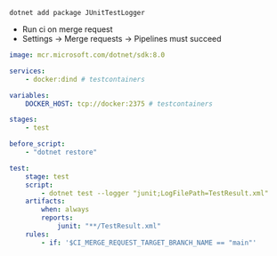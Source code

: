 ```cli
dotnet add package JUnitTestLogger
```

-   Run ci on merge request
-   Settings -> Merge requests -> Pipelines must succeed

```yml
image: mcr.microsoft.com/dotnet/sdk:8.0

services:
    - docker:dind # testcontainers

variables:
    DOCKER_HOST: tcp://docker:2375 # testcontainers

stages:
    - test

before_script:
    - "dotnet restore"

test:
    stage: test
    script:
        - dotnet test --logger "junit;LogFilePath=TestResult.xml"
    artifacts:
        when: always
        reports:
            junit: "**/TestResult.xml"
    rules:
        - if: '$CI_MERGE_REQUEST_TARGET_BRANCH_NAME == "main"'
```
